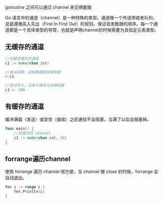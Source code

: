 goroutine 之间可以通过 channel 来交换数据

Go 语言中的通道（channel）是一种特殊的类型。通道像一个传送带或者队列，总是遵循先入先出（First In First Out）的规则，保证收发数据的顺序。每一个通道都是一个具体类型的导管，也就是声明channel的时候需要为其指定元素类型。

## 无缓存的通道
```go
//创建无缓存的通道
c1 := make(chan int)

//尝试读取，没有数据就会被阻塞
<-c1

//尝试写入，没有人接收也会被阻塞
c1 <- 100
```

## 有缓存的通道
缓冲满载（发送）或变空（接收）之前通信不会阻塞，当满了以后会阻塞掉。

```go
func main() {
	//有缓存的 channel
	c1 := make(chan int, 10)
}
```

## forrange遍历channel
使用 forrange 遍历 channel 很方便，当 channel 被 close 的时候，forrange 会自动退出。

```go
for i := range c {
    fmt.Println(i)
}
```
